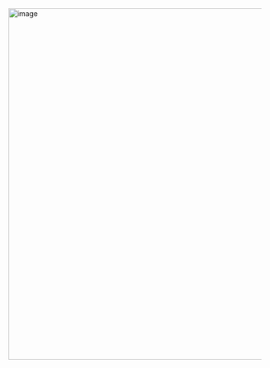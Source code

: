 
<img width="700" alt="image" src="https://github.com/user-attachments/assets/cefa9008-d010-4b67-9b05-36035a098b2e" />



<!--
**roddor96/roddor96** is a ✨ _special_ ✨ repository because its `README.md` (this file) appears on your GitHub profile.

Here are some ideas to get you started:

- 🔭 I’m currently working on ...
- 🌱 I’m currently learning ...
- 👯 I’m looking to collaborate on ...
- 🤔 I’m looking for help with ...
- 💬 Ask me about ...
- 📫 How to reach me: ...
- 😄 Pronouns: ...
- ⚡ Fun fact: ...
-->
